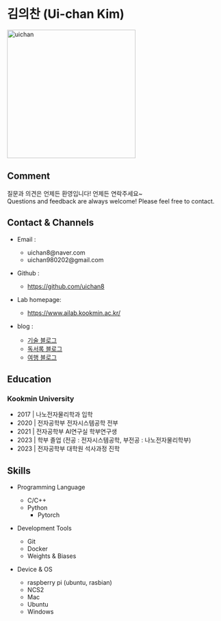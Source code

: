 # 김의찬 (Ui-chan Kim)
<img src="https://publish-01.obsidian.md/access/62f81b102e5c07cf783dcfe853c3723f/imgs/icon.png" alt="uichan" width="300" height="300">

## Comment
질문과 의견은 언제든 환영입니다! 언제든 연락주세요~  
Questions and feedback are always welcome! Please feel free to contact.

## Contact & Channels
-  Email  : 
	- uichan8\@naver.com
	- uichan980202\@gmail.com<br>
 
-  Github : 
	- https://github.com/uichan8<br>
 
- Lab homepage:
	- https://www.ailab.kookmin.ac.kr/
	
- blog :
	- [기술 블로그](https://publish.obsidian.md/uichan980202/Introduction)
	- [독서록 블로그](https://merciful-tote-257.notion.site/4a0be5532b4a4e6ab808ca900b4bee1b?pvs=4)
	- [여행 블로그]()
 
## Education
### Kookmin University
- 2017  | 나노전자물리학과 입학
- 2020 | 전자공학부 전자시스템공학 전부
- 2021  | 전자공학부 AI연구실 학부연구생
- 2023 | 학부 졸업 (전공 : 전자시스템공학, 부전공 : 나노전자물리학부)
- 2023 | 전자공학부 대학원 석사과정 진학

## Skills
- Programming Language
	- C/C++
	- Python
		- Pytorch
		  
- Development Tools
	- Git
	- Docker
	- Weights & Biases
	  
- Device & OS
	- raspberry pi (ubuntu,  rasbian)
	- NCS2
	- Mac
	- Ubuntu
	- Windows

